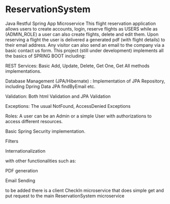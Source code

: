# ReservationSystem
Java Restful Spring App Microservice
This flight reservation application allows users to create accounts, login, reserve flights as USERS while as (ADMIN_ROLE) a user can also create flights, delete and edit them.
Upon reserving a flight the user is delivered a generated pdf (with flight details) to their email address. Any visitor can also send an email to the company via a basic contact us form. 
This project (still under development) implements all the basics of SPRING BOOT
including:

REST Services: Basic Add, Update, Delete, Get One, Get All methods implementations.

Database Management (JPA/Hibernate) : Implementation of JPA Repository, including Dpring Data JPA findByEmail etc.

Validation: Both html Validation and JPA Validation

Exceptions: The usual NotFound, AccessDenied Exceptions

Roles: A user can be an Admin or a simple User with authorizations to access different resources.

Basic Spring Security implementation.

Filters

Internationalization

with other functionalities such as:

PDF generation

Email Sending

to be added there is a client CheckIn microservice that does simple get and put request to the main ReservationSystem microservice
